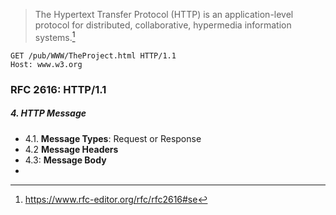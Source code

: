 > The Hypertext Transfer Protocol (HTTP) is an application-level
protocol for distributed, collaborative, hypermedia information
systems.[^1]

```
GET /pub/WWW/TheProject.html HTTP/1.1
Host: www.w3.org
```

### RFC 2616: HTTP/1.1

##### 4. HTTP Message
- 4.1. **Message Types**: Request or Response
- 4.2 **Message Headers**
- 4.3: **Message Body**
- 

[^1]: https://www.rfc-editor.org/rfc/rfc2616#se